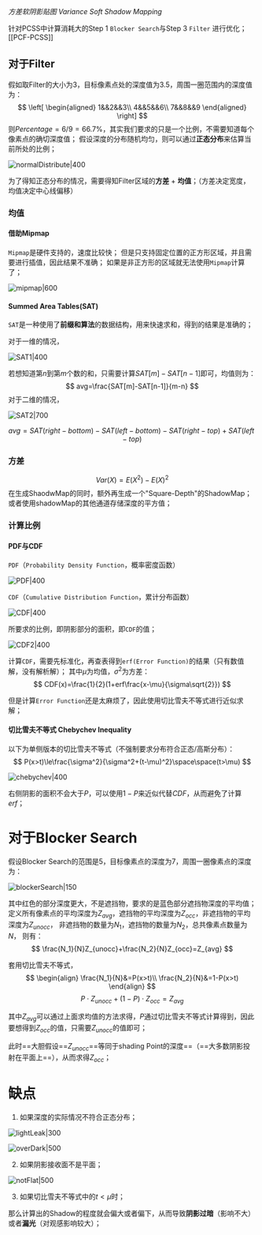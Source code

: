 *方差软阴影贴图 Variance Soft Shadow Mapping*

针对PCSS中计算消耗大的Step 1 `Blocker Search`与Step 3 `Filter` 进行优化；
[[PCF-PCSS]]

## 对于Filter

假如取Filter的大小为3，目标像素点处的深度值为3.5，周围一圈范围内的深度值为：
$$
\left[
\begin{aligned}
1&&2&&3\\
4&&5&&6\\
7&&8&&9
\end{aligned}
\right]
$$
则$Percentage=6/9=66.7\%$，其实我们要求的只是一个比例，不需要知道每个像素点的确切深度值；
假设深度的分布随机均匀，则可以通过**正态分布**来估算当前所处的比例；

![normalDistribute|400](https://pic-1315225359.cos.ap-shanghai.myqcloud.com/20221202010700.png)

为了得知正态分布的情况，需要得知Filter区域的**方差** + **均值**；（方差决定宽度，均值决定中心线偏移）

### 均值

#### 借助Mipmap

`Mipmap`是硬件支持的，速度比较快；
但是只支持固定位置的正方形区域，并且需要进行插值，因此结果不准确；
如果是非正方形的区域就无法使用`Mipmap`计算了；

![mipmap|600](https://pic-1315225359.cos.ap-shanghai.myqcloud.com/20221202033819.png)


#### Summed Area Tables(SAT)

`SAT`是一种使用了**前缀和算法**的数据结构，用来快速求和，得到的结果是准确的；

对于一维的情况，

![SAT1|400](https://pic-1315225359.cos.ap-shanghai.myqcloud.com/20221202034258.png)

若想知道第$n$到第$m$个数的和，只需要计算$SAT[m]-SAT[n-1]$即可，均值则为：
$$
avg=\frac{SAT[m]-SAT[n-1]}{m-n}
$$
对于二维的情况，

![SAT2|700](https://pic-1315225359.cos.ap-shanghai.myqcloud.com/20221202034904.png)


$$
avg=SAT(right-bottom)-SAT(left-bottom)-SAT(right-top)+SAT(left-top)
$$

### 方差

$$
Var(X) = E(X^2)-E(X)^2
$$
在生成ShaodwMap的同时，额外再生成一个"Square-Depth"的ShadowMap；
或者使用shadowMap的其他通道存储深度的平方值；

### 计算比例

#### PDF与CDF

`PDF`（`Probability Density Function`，概率密度函数）

![PDF|400](https://pic-1315225359.cos.ap-shanghai.myqcloud.com/20221202012339.png)

`CDF`（`Cumulative Distribution Function`，累计分布函数）

![CDF|400](https://pic-1315225359.cos.ap-shanghai.myqcloud.com/20221202012554.png)

所要求的比例，即阴影部分的面积，即`CDF`的值；

![CDF2|400](https://pic-1315225359.cos.ap-shanghai.myqcloud.com/20221202015259.png)

计算`CDF`，需要先标准化，再查表得到`erf(Error Function)`的结果（只有数值解，没有解析解）；
其中$\mu$为均值，$\sigma^2$为方差：
$$
CDF(x)=\frac{1}{2}(1+erf\frac{x-\mu}{\sigma\sqrt{2}})
$$

但是计算`Error Function`还是太麻烦了，因此使用切比雪夫不等式进行近似求解；

#### 切比雪夫不等式 Chebychev Inequality

以下为单侧版本的切比雪夫不等式（不强制要求分布符合正态/高斯分布）：
$$
P(x>t)\le\frac{\sigma^2}{\sigma^2+(t-\mu)^2}\space\space(t>\mu)
$$

![chebychev|400](https://pic-1315225359.cos.ap-shanghai.myqcloud.com/20230827214549.png)

右侧阴影的面积不会大于$P$，可以使用$1-P$来近似代替$CDF$，从而避免了计算$erf$；

# 对于Blocker Search

假设Blocker Search的范围是5，目标像素点的深度为7，周围一圈像素点的深度为：

![blockerSearch|150](https://pic-1315225359.cos.ap-shanghai.myqcloud.com/20221202031629.png)

其中红色的部分深度更大，不是遮挡物，要求的是蓝色部分遮挡物深度的平均值；
定义所有像素点的平均深度为$Z_{avg}$，遮挡物的平均深度为$Z_{occ}$，非遮挡物的平均深度为$Z_{unocc}$，
非遮挡物的数量为$N_1$，遮挡物的数量为$N_2$，总共像素点数量为$N$，
则有：
$$
\frac{N_1}{N}Z_{unocc}+\frac{N_2}{N}Z_{occ}=Z_{avg}
$$

套用切比雪夫不等式，
$$
\begin{align}
\frac{N_1}{N}&=P(x>t)\\
\frac{N_2}{N}&=1-P(x>t)
\end{align}
$$
$$
P\cdot Z_{unocc}+(1-P)\cdot Z_{occ}=Z_{avg}
$$

其中$Z_{avg}$可以通过上面求均值的方法求得，$P$通过切比雪夫不等式计算得到，因此要想得到$Z_{occ}$的值，只需要$Z_{unocc}$的值即可；


此时==大胆假设==$Z_{unocc}$==等同于shading Point的深度==（==大多数阴影投射在平面上==），从而求得$Z_{occ}$；
# 缺点

1. 如果深度的实际情况不符合正态分布；

![lightLeak|300](https://pic-1315225359.cos.ap-shanghai.myqcloud.com/20221202040307.png)

![overDark|500](https://pic-1315225359.cos.ap-shanghai.myqcloud.com/20221202040412.png)

2. 如果阴影接收面不是平面；

![notFlat|500](https://pic-1315225359.cos.ap-shanghai.myqcloud.com/20221202040707.png)

3. 如果切比雪夫不等式中的$t<\mu$时；

那么计算出的Shadow的程度就会偏大或者偏下，从而导致**阴影过暗**（影响不大）或者**漏光**（对观感影响较大）；

